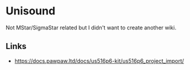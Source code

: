 # Unisound

Not MStar/SigmaStar related but I didn't want to create another wiki.

## Links

- https://docs.pawpaw.ltd/docs/us516p6-kit/us516p6_project_import/
